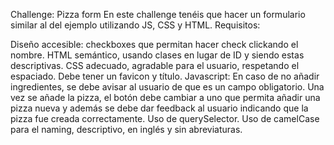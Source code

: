 Challenge: Pizza form
En este challenge tenéis que hacer un formulario similar al del ejemplo utilizando JS, CSS y HTML. Requisitos:

Diseño accesible: checkboxes que permitan hacer check clickando el nombre.
HTML semántico, usando clases en lugar de ID y siendo estas descriptivas.
CSS adecuado, agradable para el usuario, respetando el espaciado.
Debe tener un favicon y título.
Javascript:
En caso de no añadir ingredientes, se debe avisar al usuario de que es un campo obligatorio.
Una vez se añade la pizza, el botón debe cambiar a uno que permita añadir una pizza nueva y además se debe dar feedback al usuario indicando que la pizza fue creada correctamente.
Uso de querySelector.
Uso de camelCase para el naming, descriptivo, en inglés y sin abreviaturas.
